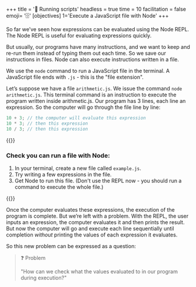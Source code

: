 +++
title = '📁 Running scripts'
headless = true
time = 10
facilitation = false
emoji= '🗄️'
[objectives]
    1='Execute a JavaScript file with Node'
+++

So far we’ve seen how expressions can be evaluated using the Node REPL. The Node REPL is useful for evaluating expressions quickly.

But usually, our programs have many instructions, and we want to keep and re-run them instead of typing them out each time. So we save our instructions in files. Node can also execute instructions written in a file.

We use the `node` command to run a JavaScript file in the terminal. A JavaScript file ends with `.js` - this is the "file extension".

Let’s suppose we have a file `arithmetic.js`. We issue the command `node arithmetic.js`. This terminal command is an instruction to execute the program written inside arithmetic.js. Our program has 3 lines, each line an expression. So the computer will go through the file line by line:

```js
10 + 3; // the computer will evaluate this expression
10 * 3; // then this expression
10 / 3; // then this expression
```

{{<note title="Activity" type="activity">}}

### Check you can run a file with Node:

1. In your terminal, create a new file called `example.js`.
2. Try writing a few expressions in the file.
3. Get Node to run this file. (Don't use the REPL now - you should run a command to execute the whole file.)

{{</note>}}

Once the computer evaluates these expressions, the execution of the program is complete. But we’re left with a problem. With the REPL, the user inputs an expression, the computer evaluates it and then prints the result. But now the computer will go and execute each line sequentially until completion _without_ printing the values of each expression it evaluates.

So this new problem can be expressed as a question:

> ❓ Problem
>
> "How can we check what the values evaluated to in our program during execution?"
